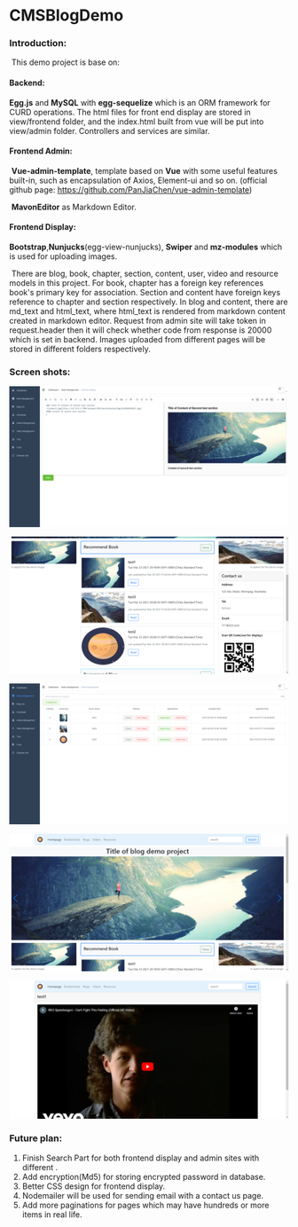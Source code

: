 # CMSBlogDemo
### Introduction:

​	This demo project is base on:

#### Backend: 

**Egg.js** and **MySQL** with **egg-sequelize** which is an ORM framework for CURD operations. The html files for front end display are stored in view/frontend folder, and the index.html built from vue will be put into view/admin folder. Controllers and services are similar.

#### Frontend Admin: 

​	**Vue-admin-template**, template based on **Vue** with some useful features built-in, such as encapsulation of Axios, Element-ui and so on. (official github page: https://github.com/PanJiaChen/vue-admin-template)

​	**MavonEditor** as Markdown Editor.

#### Frontend Display: 

​	**Bootstrap**,**Nunjucks**(egg-view-nunjucks), **Swiper** and **mz-modules** which is used for uploading images. 

​	There are blog, book, chapter, section, content, user, video and resource models in this project. For book, chapter has a foreign key references book's primary key for association. Section and content have foreign keys reference to chapter and section respectively. In blog and content, there are md_text and html_text, where html_text is rendered from markdown content created in markdown editor. Request from admin site will take token in request.header then it will check whether code from response is 20000 which is set in backend. Images uploaded from different pages will be stored in different folders respectively.



### Screen shots:

![image-1](https://github.com/ccrriss/CMSBlogDemo/blob/main/screenshots/image-1.png)



![image-2](https://github.com/ccrriss/CMSBlogDemo/blob/main/screenshots/image-2.png)

![image-3](https://github.com/ccrriss/CMSBlogDemo/blob/main/screenshots/image-3.png)

![image-4](https://github.com/ccrriss/CMSBlogDemo/blob/main/screenshots/image-4.png)

![image-5](https://github.com/ccrriss/CMSBlogDemo/blob/main/screenshots/image-5.png)

### Future plan:

1. Finish Search Part for both frontend display and admin sites with different .
2. Add encryption(Md5) for storing encrypted password in database.
3. Better CSS design for frontend display.
4. Nodemailer will be used for sending email with a contact us page.
5. Add more paginations for pages which may have hundreds or more items in real life.


